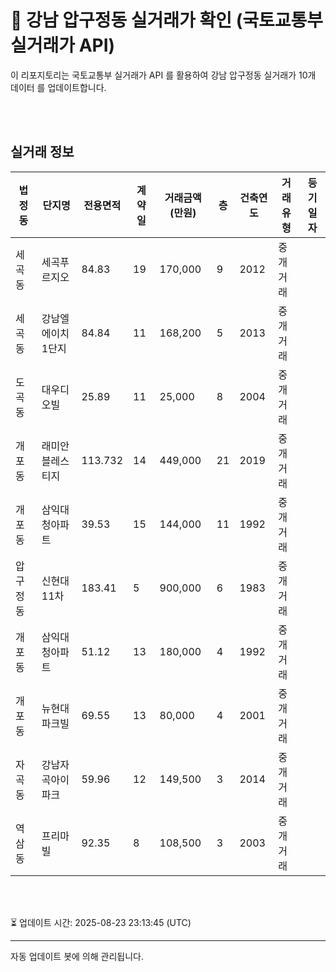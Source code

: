 
# 🚩 강남 압구정동 실거래가 확인 (국토교통부 실거래가 API)

이 리포지토리는 국토교통부 실거래가 API 를 활용하여 강남 압구정동 실거래가 10개 데이터 를 업데이트합니다.

<br>
<br>

## 실거래 정보
| 법정동 | 단지명 | 전용면적 | 계약일 | 거래금액(만원) | 층 | 건축연도 | 거래유형 | 등기일자 |
| --- | --- | --- | --- | --- | --- | --- | --- | --- |
| 세곡동 | 세곡푸르지오 | 84.83 | 19 | 170,000 | 9 | 2012 | 중개거래 |  |
| 세곡동 | 강남엘에이치1단지 | 84.84 | 11 | 168,200 | 5 | 2013 | 중개거래 |  |
| 도곡동 | 대우디오빌 | 25.89 | 11 | 25,000 | 8 | 2004 | 중개거래 |  |
| 개포동 | 래미안블레스티지 | 113.732 | 14 | 449,000 | 21 | 2019 | 중개거래 |  |
| 개포동 | 삼익대청아파트 | 39.53 | 15 | 144,000 | 11 | 1992 | 중개거래 |  |
| 압구정동 | 신현대11차 | 183.41 | 5 | 900,000 | 6 | 1983 | 중개거래 |  |
| 개포동 | 삼익대청아파트 | 51.12 | 13 | 180,000 | 4 | 1992 | 중개거래 |  |
| 개포동 | 뉴현대파크빌 | 69.55 | 13 | 80,000 | 4 | 2001 | 중개거래 |  |
| 자곡동 | 강남자곡아이파크 | 59.96 | 12 | 149,500 | 3 | 2014 | 중개거래 |  |
| 역삼동 | 프리마빌 | 92.35 | 8 | 108,500 | 3 | 2003 | 중개거래 |  |

<br>
<br>

⏳ 업데이트 시간: 2025-08-23 23:13:45 (UTC)

---
자동 업데이트 봇에 의해 관리됩니다.
    